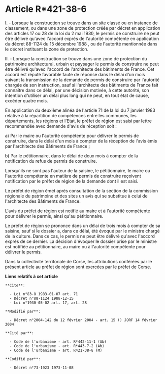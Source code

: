 # Article R*421-38-6

I. - Lorsque la construction se trouve dans un site classé ou en instance de classement, ou dans une zone de protection créée
par décret en application des articles 17 ou 28 de la loi du 2 mai 1930, le permis de construire ne peut être délivré qu'avec
l'accord exprès de l'autorité compétente en application du décret 88-1124 du 15 décembre 1988 , ou de l'autorité mentionnée
dans le décret instituant la zone de protection.

II. - Lorsque la construction se trouve dans une zone de protection du patrimoine architectural, urbain et paysager le permis
de construire ne peut être délivré qu'avec l'accord de l'architecte des bâtiments de France. Cet accord est réputé favorable
faute de réponse dans le délai d'un mois suivant la transmission de la demande de permis de construire par l'autorité chargée
de son instruction, sauf si l'architecte des bâtiments de France fait connaître dans ce délai, par une décision motivée, à
cette autorité, son intention d'utiliser un délai plus long qui ne peut, en tout état de cause, excéder quatre mois.

En application du deuxième alinéa de l'article 71 de la loi du 7 janvier 1983 relative à la répartition de compétences entre
les communes, les départements, les régions et l'Etat, le préfet de région est saisi par lettre recommandée avec demande
d'avis de réception soit :

a) Par le maire ou l'autorité compétente pour délivrer le permis de construire, dans le délai d'un mois à compter de la
réception de l'avis émis par l'architecte des Bâtiments de France ;

b) Par le pétitionnaire, dans le délai de deux mois à compter de la notification du refus de permis de construire.

Lorsqu'ils ne sont pas l'auteur de la saisine, le pétitionnaire, le maire ou l'autorité compétente en matière de permis de
construire reçoivent notification par le préfet de région de la demande dont il est saisi.

Le préfet de région émet après consultation de la section de la commission régionale du patrimoine et des sites un avis qui
se substitue à celui de l'architecte des Bâtiments de France.

L'avis du préfet de région est notifié au maire et à l'autorité compétente pour délivrer le permis, ainsi qu'au
pétitionnaire.

Le préfet de région se prononce dans un délai de trois mois à compter de sa saisine, sauf si le dossier a, dans ce délai, été
évoqué par le ministre chargé de la culture. Dans ce cas, le permis ne peut être délivré qu'avec l'accord exprès de ce
dernier. La décision d'évoquer le dossier prise par le ministre est notifiée au pétitionnaire, au maire ou à l'autorité
compétente pour délivrer le permis.

Dans la collectivité territoriale de Corse, les attributions conférées par le présent article au préfet de région sont
exercées par le préfet de Corse.

**Liens relatifs à cet article**

	**Cite**:

	  - Loi n°83-8 1983-01-07 art. 71
	  - Décret n°88-1124 1988-12-15
	  - Loi n°1930-05-02 art. 17, art. 28

	**Modifié par**:

	  - Décret n°2004-142 du 12 février 2004 - art. 15 () JORF 14 février 2004

	**Cité par**:

	  - Code de l'urbanisme - art. R*442-11-1 (Ab)
	  - Code de l'urbanisme - art. R*443-7-2 (Ab)
	  - Code de l'urbanisme - art. R421-38-8 (M)

	**Codifié par**:

	  - Décret n°73-1023 1973-11-08
